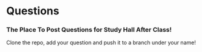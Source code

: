 # Questions
### The Place To Post Questions for Study Hall After Class!

Clone the repo, add your question and push it to a branch under your name!

